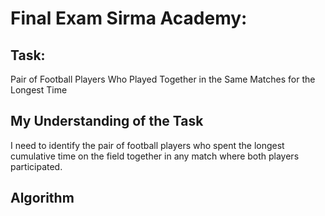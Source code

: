 # Final Exam Sirma Academy: 

## Task: 

Pair of Football Players Who Played Together in the Same Matches for the Longest Time

## My Understanding of the Task

I need to identify the pair of football players who spent the longest cumulative time on the field together in any match where both players participated.

## Algorithm

